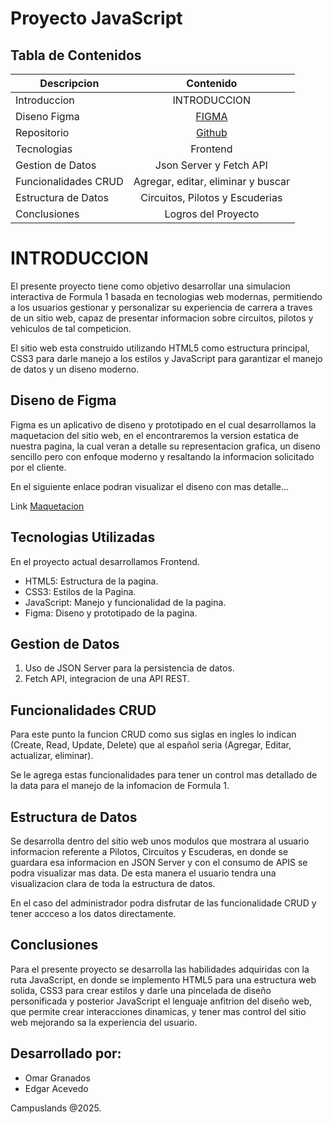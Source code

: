 # Proyecto JavaScript 


## Tabla de Contenidos 


| Descripcion            | Contenido                             |
| -----------------------|:-------------------------------------:|
| Introduccion           | INTRODUCCION                          |
| Diseno Figma           | [FIGMA](https://acortar.link/rmLuFo)  |
| Repositorio            | [Github](https://acortar.link/qjOiQM) |
| Tecnologias            | Frontend                              |
| Gestion de Datos       | Json Server y Fetch API               |
| Funcionalidades CRUD   | Agregar, editar, eliminar y buscar    |
| Estructura de Datos    | Circuitos, Pilotos y Escuderias       |
| Conclusiones           | Logros del Proyecto 



# INTRODUCCION 

El presente proyecto tiene como objetivo desarrollar
una simulacion interactiva de Formula 1 basada en 
tecnologias web modernas, permitiendo a los usuarios
gestionar y personalizar su experiencia de carrera
a traves de un sitio web, capaz de presentar informacion
sobre circuitos, pilotos y vehiculos de tal competicion. 


El sitio web esta construido utilizando HTML5 como estructura
principal, CSS3 para darle manejo a los estilos y JavaScript 
para garantizar el manejo de datos y un diseno
moderno. 

## Diseno de Figma 

Figma es un aplicativo de diseno y prototipado en el cual desarrollamos 
la maquetacion del sitio web, en el encontraremos la version estatica 
de nuestra pagina, la cual veran a detalle su representacion grafica, 
un diseno sencillo pero con enfoque moderno y resaltando la informacion solicitado por el cliente.

En el siguiente enlace podran visualizar el diseno con mas detalle... 

Link [Maquetacion](https://www.figma.com/design/1zWR3HFWxgMAT834MkzFWG/ProyectoJavaScript_AcevedoEdgarGranadosOmar?node-id=0-1&t=6dQhZIIM3w6UBgAU-1) 


## Tecnologias Utilizadas

En el proyecto actual desarrollamos Frontend. 

- HTML5: Estructura de la pagina.
- CSS3: Estilos de la Pagina. 
- JavaScript: Manejo y funcionalidad de la pagina.
- Figma: Diseno y prototipado de la pagina. 


## Gestion de Datos 

1. Uso de JSON Server para la persistencia de datos. 
2. Fetch API, integracion de una API REST. 

## Funcionalidades CRUD 

Para este punto la funcion CRUD como sus siglas en ingles lo indican
(Create, Read, Update, Delete) que al español seria (Agregar, Editar,
actualizar, eliminar). 

Se le agrega estas funcionalidades para tener un control mas detallado
de la data para el manejo de la infomacion de Formula 1. 

## Estructura de Datos 

Se desarrolla dentro del sitio web unos modulos que mostrara al usuario
informacion referente a Pilotos, Circuitos y Escuderas, en donde se guardara esa informacion en JSON Server y con el consumo de APIS
se podra visualizar mas data. De esta manera el usuario tendra una visualizacion clara de toda la estructura de datos. 

En el caso del administrador podra disfrutar de las funcionalidade 
CRUD y tener accceso a los datos directamente.  

## Conclusiones 

Para el presente proyecto se desarrolla las habilidades adquiridas
con la ruta JavaScript, en donde se implemento HTML5 para una 
estructura web solida, CSS3 para crear estilos y darle una pincelada
de diseño personificada y posterior JavaScript el lenguaje anfitrion
del diseño web, que permite crear interacciones dinamicas, y tener mas control del sitio web mejorando sa la experiencia del usuario. 


## Desarrollado por: 

- Omar Granados 
- Edgar Acevedo 

Campuslands @2025. 


